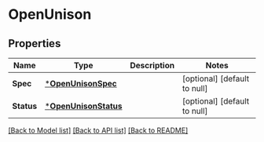 # OpenUnison

## Properties
Name | Type | Description | Notes
------------ | ------------- | ------------- | -------------
**Spec** | [***OpenUnisonSpec**](OpenUnison_spec.md) |  | [optional] [default to null]
**Status** | [***OpenUnisonStatus**](OpenUnison_status.md) |  | [optional] [default to null]

[[Back to Model list]](../README.md#documentation-for-models) [[Back to API list]](../README.md#documentation-for-api-endpoints) [[Back to README]](../README.md)

